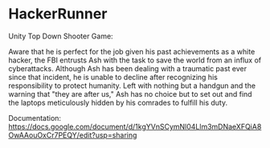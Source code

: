 # HackerRunner
Unity Top Down Shooter Game:

Aware that he is perfect for the job given his past achievements as a white hacker, the FBI entrusts Ash with the task to save the world from an influx of cyberattacks. 
Although Ash has been dealing with a traumatic past ever since that incident, he is unable to decline after recognizing his responsibility to protect humanity. Left with nothing 
but a handgun and the warning that "they are after us," Ash has no choice but to set out and find the laptops meticulously hidden by his comrades to fulfill his duty.

Documentation: https://docs.google.com/document/d/1kgYVnSCymNl04Llm3mDNaeXFQiA8OwAAouOxCr7PEQY/edit?usp=sharing
